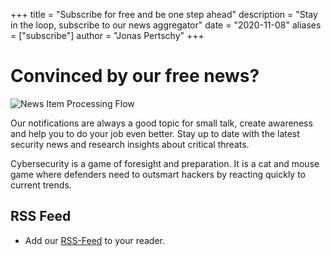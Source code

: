 +++
title = "Subscribe for free and be one step ahead"
description = "Stay in the loop, subscribe to our news aggregator"
date = "2020-11-08"
aliases = ["subscribe"]
author = "Jonas Pertschy"
+++
# Convinced by our free news?
![News Item Processing Flow](/images/simplifiedspecification.png)

Our notifications are always a good topic for small talk, create awareness and help you to do your job even better. Stay up to date with the latest security news and research insights about critical threats.


Cybersecurity is a game of foresight and preparation. It is a cat and mouse game where defenders need to outsmart hackers by reacting quickly to current trends.


## RSS Feed
- Add our [RSS-Feed](/index.xml) to your reader.